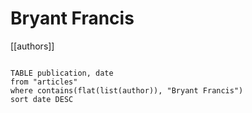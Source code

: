 # Bryant Francis

[[authors]]

```dataview

TABLE publication, date
from "articles"
where contains(flat(list(author)), "Bryant Francis")
sort date DESC

```